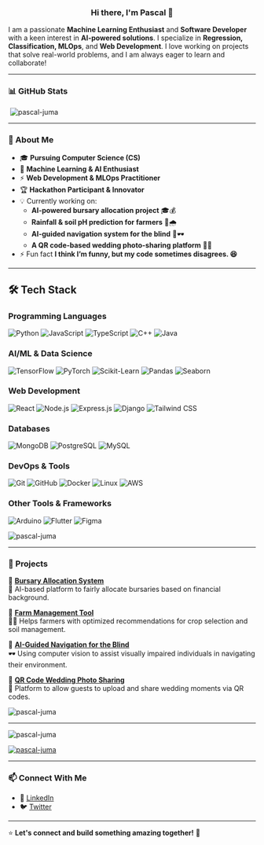 <h3 align="center">Hi there, I'm Pascal 👋</h3>

I am a passionate **Machine Learning Enthusiast** and **Software Developer** with a keen interest in **AI-powered solutions**. I specialize in **Regression, Classification, MLOps**, and **Web Development**. I love working on projects that solve real-world problems, and I am always eager to learn and collaborate!

---

### 📊 GitHub Stats
<p>&nbsp;<img align="center" src="https://github-readme-stats.vercel.app/api?username=pascal-juma&show_icons=true&locale=en&theme=radical" alt="pascal-juma" /></p>

---

### 🚀 About Me
- 🎓 **Pursuing Computer Science (CS)** 
- 🤖 **Machine Learning & AI Enthusiast**
- ⚡ **Web Development & MLOps Practitioner**
- 🏆 **Hackathon Participant & Innovator**
- 💡 Currently working on:
  - **AI-powered bursary allocation project** 🎓💰
  - **Rainfall & soil pH prediction for farmers** 🌱🌧️
  - **AI-guided navigation system for the blind** 🦮🕶️
  - **A QR code-based wedding photo-sharing platform** 📸💍
- ⚡ Fun fact **I think I’m funny, but my code sometimes disagrees. 😆**

---

## 🛠️ Tech Stack

### **Programming Languages**
![Python](https://img.shields.io/badge/Python-3776AB?style=flat&logo=python&logoColor=white)
![JavaScript](https://img.shields.io/badge/JavaScript-F7DF1E?style=flat&logo=javascript&logoColor=black)
![TypeScript](https://img.shields.io/badge/TypeScript-007ACC?style=flat&logo=typescript&logoColor=white)
![C++](https://img.shields.io/badge/C++-00599C?style=flat&logo=c%2B%2B&logoColor=white)
![Java](https://img.shields.io/badge/Java-ED8B00?style=flat&logo=openjdk&logoColor=white)

### **AI/ML & Data Science**
![TensorFlow](https://img.shields.io/badge/TensorFlow-FF6F00?style=flat&logo=tensorflow&logoColor=white)
![PyTorch](https://img.shields.io/badge/PyTorch-EE4C2C?style=flat&logo=pytorch&logoColor=white)
![Scikit-Learn](https://img.shields.io/badge/Scikit--Learn-F7931E?style=flat&logo=scikitlearn&logoColor=white)
![Pandas](https://img.shields.io/badge/Pandas-150458?style=flat&logo=pandas&logoColor=white)
![Seaborn](https://img.shields.io/badge/Seaborn-0080FF?style=flat&logo=python&logoColor=white)

### **Web Development**
![React](https://img.shields.io/badge/React-20232A?style=flat&logo=react&logoColor=61DAFB)
![Node.js](https://img.shields.io/badge/Node.js-339933?style=flat&logo=nodedotjs&logoColor=white)
![Express.js](https://img.shields.io/badge/Express.js-000000?style=flat&logo=express&logoColor=white)
![Django](https://img.shields.io/badge/Django-092E20?style=flat&logo=django&logoColor=white)
![Tailwind CSS](https://img.shields.io/badge/Tailwind_CSS-38B2AC?style=flat&logo=tailwind-css&logoColor=white)

### **Databases**
![MongoDB](https://img.shields.io/badge/MongoDB-4EA94B?style=flat&logo=mongodb&logoColor=white)
![PostgreSQL](https://img.shields.io/badge/PostgreSQL-316192?style=flat&logo=postgresql&logoColor=white)
![MySQL](https://img.shields.io/badge/MySQL-4479A1?style=flat&logo=mysql&logoColor=white)

### **DevOps & Tools**
![Git](https://img.shields.io/badge/Git-F05032?style=flat&logo=git&logoColor=white)
![GitHub](https://img.shields.io/badge/GitHub-181717?style=flat&logo=github&logoColor=white)
![Docker](https://img.shields.io/badge/Docker-2496ED?style=flat&logo=docker&logoColor=white)
![Linux](https://img.shields.io/badge/Linux-FCC624?style=flat&logo=linux&logoColor=black)
![AWS](https://img.shields.io/badge/AWS-232F3E?style=flat&logo=amazonaws&logoColor=white)

### **Other Tools & Frameworks**
![Arduino](https://img.shields.io/badge/Arduino-00979D?style=flat&logo=arduino&logoColor=white)
![Flutter](https://img.shields.io/badge/Flutter-02569B?style=flat&logo=flutter&logoColor=white)
![Figma](https://img.shields.io/badge/Figma-F24E1E?style=flat&logo=figma&logoColor=white)

<p><img align="center" src="https://github-readme-stats.vercel.app/api/top-langs?username=pascal-juma&show_icons=true&locale=en&layout=compact&theme=radical" alt="pascal-juma" /></p>

---

### 🌟 Projects
🚀 **[Bursary Allocation System](https://github.com/Pascal-Juma/edufund_ai)**  
📜 AI-based platform to fairly allocate bursaries based on financial background.

🌱 **[Farm Management Tool](https://github.com/Pascal-Juma/flood_challange_ai)**  
👨‍🌾 Helps farmers with optimized recommendations for crop selection and soil management.

🦮 **[AI-Guided Navigation for the Blind](https://github.com/Pascal-Juma/flood_challange_ai)**  
🕶️ Using computer vision to assist visually impaired individuals in navigating their environment.

📸 **[QR Code Wedding Photo Sharing](https://github.com/Pascal-Juma/WeddingAlbum)**  
💍 Platform to allow guests to upload and share wedding moments via QR codes.

<p><img align="center" src="https://github-readme-streak-stats.herokuapp.com/?user=pascal-juma&theme=tokyonight" alt="pascal-juma" /></p>

---

<p align="left"> <img src="https://komarev.com/ghpvc/?username=pascal-juma&label=Profile%20views&color=0e75b6&style=flat" alt="pascal-juma" /> </p>

<p align="left"> <a href="https://github.com/ryo-ma/github-profile-trophy"><img src="https://github-profile-trophy.vercel.app/?username=pascal-juma&theme=onedark" alt="pascal-juma" /></a> </p>

---

### 📫 Connect With Me
- 💼 [LinkedIn](https://www.linkedin.com/in/pascal-juma)
- 🐦 [Twitter](https://x.com/home)
---

⭐ **Let's connect and build something amazing together!** 🚀

